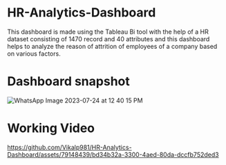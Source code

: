 # HR-Analytics-Dashboard
This dashboard is made using the Tableau Bi tool with the help of a HR dataset consisting of 1470 record and 40 attributes and this dashboard helps to analyze the reason of attrition of employees of a company based on various factors. 
# Dashboard snapshot
![WhatsApp Image 2023-07-24 at 12 40 15 PM](https://github.com/Vikalp981/HR-Analytics-Dashboard/assets/79148439/353e47ab-0a64-498d-b26c-57c34dabba63)

# Working Video
https://github.com/Vikalp981/HR-Analytics-Dashboard/assets/79148439/bd34b32a-3300-4aed-80da-dccfb752ded3


